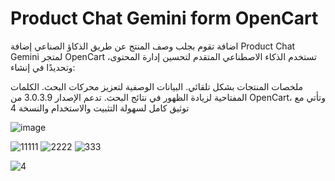 # Product Chat Gemini form OpenCart

اضافة تقوم بجلب وصف المنتج عن طريق الذكاؤ الصناعي
إضافة Product Chat Gemini لمتجر OpenCart تستخدم الذكاء الاصطناعي المتقدم لتحسين إدارة المحتوى، وتحديدًا في إنشاء:

ملخصات المنتجات بشكل تلقائي.
البيانات الوصفية لتعزيز محركات البحث.
الكلمات المفتاحية لزيادة الظهور في نتائج البحث.
تدعم الإصدار 3.0.3.9 من OpenCart، وتأتي مع توثيق كامل لسهولة التثبيت والاستخدام
والنسخة 4


![image](https://github.com/user-attachments/assets/2f1a8dfe-afc2-415f-8790-aea3c03c5ee8)


![11111](https://github.com/user-attachments/assets/e46526e6-4cbf-41b6-940d-f082aa2ed8b2)
![2222](https://github.com/user-attachments/assets/0367d2ed-dbac-41fa-83e5-05181619de61)
![333](https://github.com/user-attachments/assets/1100323e-789b-4b77-a50b-14ab8b670b8a)

![4](https://github.com/user-attachments/assets/d4e49ad6-5672-43d8-ba93-c2fd4286d585)





